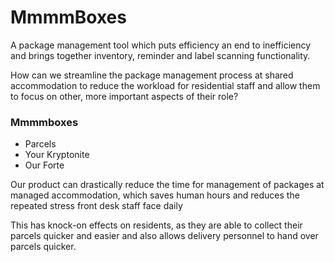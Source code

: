 # MmmmBoxes
A package management tool which puts efficiency an end to inefficiency and brings together inventory, reminder and label scanning functionality.

How can we streamline the package management process at shared accommodation to reduce the workload for residential staff and allow them to focus on other, more important aspects of their role?

### Mmmmboxes 
* Parcels
* Your Kryptonite
* Our Forte

Our product can drastically reduce the time for management of packages at managed accommodation, which saves human hours and reduces the repeated stress front desk staff face daily​

This has knock-on effects on residents, as they are able to collect their parcels quicker and easier and also allows delivery personnel to hand over parcels quicker. ​
